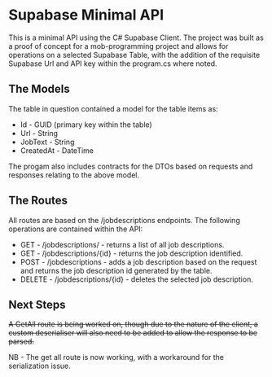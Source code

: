 # Supabase Minimal API

This is a minimal API using the C# Supabase Client. The project was built as a proof of concept for a mob-programming project and allows for operations on a selected Supabase Table, with the addition of the requisite Supabase Url and API key within the program.cs where noted.

## The Models

The table in question contained a model for the table items as:
- Id - GUID (primary key within the table)
- Url - String
- JobText - String
- CreatedAt - DateTime

The progam also includes contracts for the DTOs based on requests and responses relating to the above model.

## The Routes

All routes are based on the /jobdescriptions endpoints.  The following operations are contained within the API:

- GET - /jobdescriptions/ - returns a list of all job descriptions.
- GET - /jobdescriptions/{id} - returns the job description identified.
- POST - /jobdescriptions - adds a job description based on the request and returns the job description id generated by the table.
- DELETE - /jobdescriptions/{id} - deletes the selected job description.

## Next Steps

~~A GetAll route is being worked on, though due to the nature of the client, a custom deserialiser will also need to be added to allow the response to be parsed.~~

NB - The get all route is now working, with a workaround for the serialization issue. 
